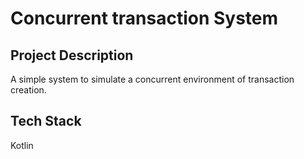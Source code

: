 # Concurrent transaction System

## Project Description

A simple system to simulate a concurrent environment of transaction creation.

## Tech Stack

Kotlin
